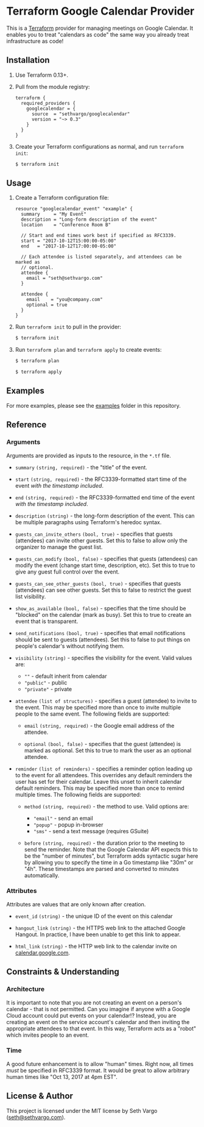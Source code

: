 # Terraform Google Calendar Provider

This is a [Terraform][terraform] provider for managing meetings on Google
Calendar. It enables you to treat "calendars as code" the same way you already
treat infrastructure as code!


## Installation

1. Use Terraform 0.13+.

1. Pull from the module registry:

    ```hcl
    terraform {
      required_providers {
        googlecalendar = {
          source  = "sethvargo/googlecalendar"
          version = "~> 0.3"
        }
      }
    }
    ```

1. Create your Terraform configurations as normal, and run `terraform init`:

    ```sh
    $ terraform init
    ```


## Usage

1. Create a Terraform configuration file:

    ```hcl
    resource "googlecalendar_event" "example" {
      summary     = "My Event"
      description = "Long-form description of the event"
      location    = "Conference Room B"

      // Start and end times work best if specified as RFC3339.
      start = "2017-10-12T15:00:00-05:00"
      end   = "2017-10-12T17:00:00-05:00"

      // Each attendee is listed separately, and attendees can be marked as
      // optional.
      attendee {
        email = "seth@sethvargo.com"
      }

      attendee {
        email    = "you@company.com"
        optional = true
      }
    }
    ```

1. Run `terraform init` to pull in the provider:

    ```sh
    $ terraform init
    ```

1. Run `terraform plan` and `terraform apply` to create events:

    ```sh
    $ terraform plan

    $ terraform apply
    ```

## Examples

For more examples, please see the [examples][examples] folder in this
repository.

## Reference

### Arguments

Arguments are provided as inputs to the resource, in the `*.tf` file.

- `summary` `(string, required)` - the "title" of the event.

- `start` `(string, required)` - the RFC3339-formatted start time of the event
  _with the timestamp included_.

- `end` `(string, required)` - the RFC3339-formatted end time of the event _with
  the timestamp included_.

- `description` `(string)` - the long-form description of the event. This can be
  multiple paragraphs using Terraform's heredoc syntax.

- `guests_can_invite_others` `(bool, true)` - specifies that guests (attendees)
  can invite other guests. Set this to false to allow only the organizer to
  manage the guest list.

- `guests_can_modify` `(bool, false)` - specifies that guests (attendees) can
  modify the event (change start time, description, etc). Set this to true to
  give any guest full control over the event.

- `guests_can_see_other_guests` `(bool, true)` - specifies that guests
  (attendees) can see other guests. Set this to false to restrict the guest list
  visibility.

- `show_as_available` `(bool, false)` - specifies that the time should be
  "blocked" on the calendar (mark as busy). Set this to true to create an event
  that is transparent.

- `send_notifications` `(bool, true)` - specifies that email notifications
  should be sent to guests (attendees). Set this to false to put things on
  people's calendar's without notifying them.

- `visibility` `(string)` - specifies the visibility for the event. Valid values
  are:

    - `""` - default inherit from calendar
    - `"public"` - public
    - `"private"` - private

- `attendee` `(list of structures)` - specifies a guest (attendee) to invite to
  the event. This may be specified more than once to invite multiple people to
  the same event. The following fields are supported:

    - `email` `(string, required)` - the Google email address of the attendee.

    - `optional` `(bool, false)` - specifies that the guest (attendee) is marked
      as optional. Set this to true to mark the user as an optional attendee.

- `reminder` `(list of reminders)` - specifies a reminder option leading up to
  the event for all attendees. This overrides any default reminders the user has
  set for their calendar. Leave this unset to inherit calendar default
  reminders. This may be specified more than once to remind multiple times. The
  following fields are supported:

    - `method` `(string, required)` - the method to use. Valid options are:

      - `"email"` - send an email
      - `"popup"` - popup in-browser
      - `"sms"` - send a text message (requires GSuite)

    - `before` `(string, required)` - the duration prior to the meeting to send
      the reminder. Note that the Google Calendar API expects this to be the
      "number of minutes", but Terraform adds syntactic sugar here by allowing
      you to specify the time in a Go timestamp like "30m" or "4h". These
      timestamps are parsed and converted to minutes automatically.

### Attributes

Attributes are values that are only known after creation.

- `event_id` `(string)` - the unique ID of the event on this calendar

- `hangout_link` `(string)` - the HTTPS web link to the attached Google Hangout.
  In practice, I have been unable to get this link to appear.

- `html_link` `(string)` - the HTTP web link to the calendar invite on
  [calendar.google.com](https://calendar.google.com/).


## Constraints & Understanding

### Architecture

It is important to note that you are not creating an event on a person's
calendar - that is not permitted. Can you imagine if anyone with a Google Cloud
account could put events on your calendar!? Instead, you are creating an event
on the service account's calendar and then inviting the appropriate attendees to
that event. In this way, Terraform acts as a "robot" which invites people to an
event.

### Time

A good future enhancement is to allow "human" times. Right now, all times _must_
be specified in RFC3339 format. It would be great to allow arbitrary human times
like "Oct 13, 2017 at 4pm EST".

## License & Author

This project is licensed under the MIT license by Seth Vargo
(seth@sethvargo.com).

[terraform]: https://www.terraform.io/
[releases]: https://github.com/sethvargo/terraform-provider-googlecalendar/releases
[gcloud-creds]: https://console.cloud.google.com/apis/credentials
[examples]: https://github.com/sethvargo/terraform-provider-googlecalendar/tree/master/examples
